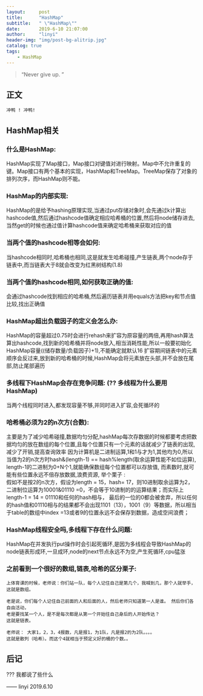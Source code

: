 ```yaml
---
layout:     post
title:      "HashMap"
subtitle:   " \"HashMap\""
date:       2019-6-10 21:07:00
author:     "linyi"
header-img: "img/post-bg-alitrip.jpg"
catalog: true
tags:
    - HashMap
---
```


> “Never give up. ”



## 正文
    冲鸭 ! 冲鸭!

 
## HashMap相关
 
### 什么是HashMap: <br> 
 
 HashMap实现了Map接口，Map接口对键值对进行映射。Map中不允许重复的键。Map接口有两个基本的实现，HashMap和TreeMap。TreeMap保存了对象的排列次序，而HashMap则不能。
 
### HashMap的内部实现: <br> 
 
 HashMap的是给予hashing原理实现,当通过put存储对象时,会先通过k计算出hashcode值,然后通过hashcode值确定相应哈希桶的位置,然后将node储存进去,当然get的时候也通过值计算hashcode值来确定哈希桶来获取对应的值 
 
### 当两个值的hashcode相等会如何: <br>
 
 当hashcode相同时,哈希桶也相同,这是就发生哈希碰撞,产生链表,两个node存于链表中,而当链表大于8就会改变为红黑树结构(1.8)
     
### 当两个值的hashcode相同,如何获取正确的值: <br>
 
 会通过hashcode找到相应的哈希桶,然后遍历链表并用equals方法把key和节点值比较,找出正确值
 
### HashMap超出负载因子的定义会怎么办: <br> 
 
 HashMap的容量超过0.75时会进行rehash来扩容为原容量的两倍,再用hash算法算出hashcode,找到新的哈希桶并将node放入,相当消耗性能,所以一般要初始化HashMap容量((储存数量/负载因子)+1),不能确定就默认16
 扩容期间链表中的元素顺序会反过来,放到新的哈希桶的时候,HashMap会将元素放在头部,并不会放在尾部,防止尾部遍历
 
### 多线程下HashMap会存在竞争问题: (?? 多线程为什么要用HashMap)<br> 
 
 当两个线程同时进入,都发现容量不够,并同时进入扩容,会死循环的
 
### 哈希桶必须为2的n次方(合数): <br> 
 
 主要是为了减少哈希碰撞,数据均匀分配,hashMap每次存数据的时候都要考虑把数据均匀的放在数组的每个位置,且每个位置只有一个元素的话就减少了链表的出现,减少了开销,提高查询效率
 因为计算机是二进制运算,1和1与才为1,其他均为0,所以当值为2的n次方时hash&(length-1) == hash%length(取余运算性能不如位运算), length-1的二进制为0+N个1,就能确保数组每个位置都可以存放值,
 而素数时,就可能有些位置永远不倍存放数据,浪费资源,
 举个栗子 : <br>
 假如不是按2的n次方，假设为length = 15，hash= 17，则10进制取余运算为2，二进制位运算为10001&01110 =0，不会等于10进制的的运算结果；而实际上length-1 = 14 = 01110和任何的hash相与，
 最后的一位的0都会被舍弃，所以任何的hash值和01110相与的结果都不会出现1101（13），1001（9）等数据，所以相当于table的数组中index =13或者9的位置永远不会保存到数据，造成空间浪费；
 
### HashMap线程安全吗,多线程下存在什么问题: <br> 
 
 HashMap在并发执行put操作时会引起死循环,是因为多线程会导致HashMap的node链表形成环,一旦成环,node的next节点永远不为空,产生死循环,cpu猛涨
 
### 之前看到一个很好的数组,链表,哈希的区分栗子: <br>
 
    上体育课的时候，老师说：你们站一队，每个人记住自己是第几个，我喊到几，那个人就举手，这就是数组。
      
    老是说，你们每个人记住自己前面的人和后面的人，然后老师只知道第一人是谁。 然后你们各自由活动，
    老是要找某一个人，是不是每次都是从第一个开始往自己身后的人开始传达？
    这就是链表。
      
    老师说： 大家1，2，3，4报数，凡是报1，为1队，凡是报2的为2队。。。。  
    这就是散列（哈希）。而这个4就相当于预定义好的桶的个数。。

 

## 后记

??? 我都说了些什么

—— linyi 2019.6.10


